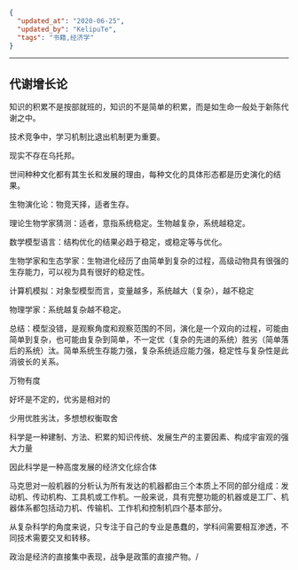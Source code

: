 ```json
{
  "updated_at": "2020-06-25",
  "updated_by": "KelipuTe",
  "tags": "书籍,经济学"
}
```

---

## 代谢增长论

知识的积累不是按部就班的，知识的不是简单的积累，而是如生命一般处于新陈代谢之中。

技术竞争中，学习机制比退出机制更为重要。

现实不存在乌托邦。

世间种种文化都有其生长和发展的理由，每种文化的具体形态都是历史演化的结果。



生物演化论：物竞天择，适者生存。

理论生物学家猜测：适者，意指系统稳定。生物越复杂，系统越稳定。

数学模型语言：结构优化的结果必趋于稳定，或稳定等与优化。

生物学家和生态学家：生物进化经历了由简单到复杂的过程，高级动物具有很强的生存能力，可以视为具有很好的稳定性。

计算机模拟：对象型模型而言，变量越多，系统越大（复杂），越不稳定

物理学家：系统越复杂越不稳定。

总结：模型没错，是观察角度和观察范围的不同，演化是一个双向的过程，可能由简单到复杂，也可能由复杂到简单，不一定优（复杂的先进的系统）胜劣（简单落后的系统）汰。简单系统生存能力强，复杂系统适应能力强，稳定性与复杂性是此消彼长的关系。



万物有度

好坏是不定的，优劣是相对的

少用优胜劣汰，多想想权衡取舍

科学是一种建制、方法、积累的知识传统、发展生产的主要因素、构成宇宙观的强大力量

因此科学是一种高度发展的经济文化综合体

马克思对一般机器的分析认为所有发达的机器都由三个本质上不同的部分组成：发动机、传动机构、工具机或工作机。一般来说，具有完整功能的机器或是工厂、机器体系都包括动力机、传输机、工作机和控制机四个基本部分。

从复杂科学的角度来说，只专注于自己的专业是愚蠢的，学科间需要相互渗透，不同技术需要交叉和转移。

政治是经济的直接集中表现，战争是政策的直接产物。/